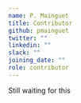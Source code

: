 ```yaml
---
name: P. Mainguet
title: Contributor
github: pmainguet
twitter: ""
linkedin: ""
slack: ""
joining_date: ""
role: contributor
---
```


Still waiting for this
